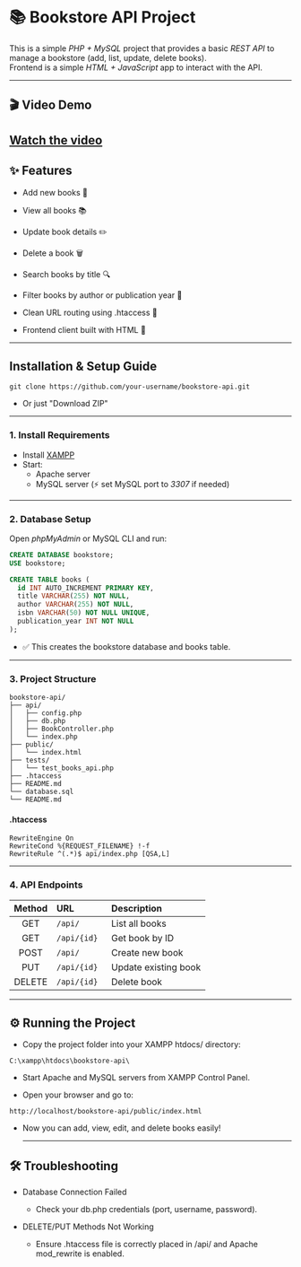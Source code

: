 # 📚 Bookstore API Project

This is a simple *PHP + MySQL* project that provides a basic *REST API* to manage a bookstore (add, list, update, delete books).  
Frontend is a simple *HTML + JavaScript* app to interact with the API.

---
## 🎬 Video Demo

[Watch the video](https://drive.google.com/file/d/1bGbMBZWfiEoHqpJc87d1-BkujbgXOftj/view?usp=sharing)
---

## ✨ Features

- Add new books 📖

- View all books 📚

- Update book details ✏️

- Delete a book 🗑️

- Search books by title 🔍

- Filter books by author or publication year 📆

- Clean URL routing using .htaccess 🚪

- Frontend client built with HTML 🎨

---


## Installation & Setup Guide
```
git clone https://github.com/your-username/bookstore-api.git
```
- Or just "Download ZIP"

---
### 1. Install Requirements

- Install [XAMPP](https://www.apachefriends.org/index.html)
- Start:
  - Apache server
  - MySQL server (⚡ set MySQL port to *3307* if needed)

---

### 2. Database Setup

Open *phpMyAdmin* or MySQL CLI and run:

```sql
CREATE DATABASE bookstore;
USE bookstore;

CREATE TABLE books (
  id INT AUTO_INCREMENT PRIMARY KEY,
  title VARCHAR(255) NOT NULL,
  author VARCHAR(255) NOT NULL,
  isbn VARCHAR(50) NOT NULL UNIQUE,
  publication_year INT NOT NULL
);
```

- ✅ This creates the bookstore database and books table.
---
### 3. Project Structure
```
bookstore-api/
├── api/
│   ├── config.php
│   ├── db.php
│   ├── BookController.php
│   └── index.php
├── public/
│   └── index.html
├── tests/
│   └── test_books_api.php
├── .htaccess
├── README.md
└── database.sql
└── README.md
```

#### .htaccess

```
RewriteEngine On
RewriteCond %{REQUEST_FILENAME} !-f
RewriteRule ^(.*)$ api/index.php [QSA,L]
```
---
### 4. API Endpoints

| Method | URL        | Description             |
|:------:|:-----------|:-------------------------|
| GET    | `/api/`     | List all books           |
| GET    | `/api/{id}` | Get book by ID           |
| POST   | `/api/  `   | Create new book          |
| PUT    | `/api/{id}` | Update existing book     |
| DELETE | `/api/{id} `| Delete book              |


---

## ⚙️ Running the Project
- Copy the project folder into your XAMPP htdocs/ directory:

```C:\xampp\htdocs\bookstore-api\```

- Start Apache and MySQL servers from XAMPP Control Panel.

- Open your browser and go to:
```
http://localhost/bookstore-api/public/index.html
```
- Now you can add, view, edit, and delete books easily!

  ---

## 🛠 Troubleshooting

- Database Connection Failed
  - Check your db.php credentials (port, username, password).

- DELETE/PUT Methods Not Working
  - Ensure .htaccess file is correctly placed in /api/ and Apache mod_rewrite is enabled.
